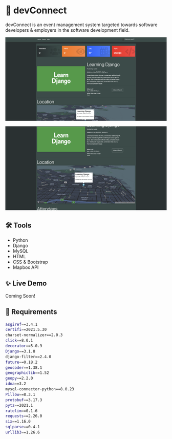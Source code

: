 # 📆 devConnect

devConnect is an event management system targeted towards software developers & employers in the software development field.

![event](https://raw.githubusercontent.com/austindflatt/Tech_Meetup_Capstone/main/event.png)

![map](https://raw.githubusercontent.com/austindflatt/Tech_Meetup_Capstone/main/map-detail1.png)

## 🛠 Tools

* Python
* Django
* MySQL
* HTML
* CSS & Bootstrap
* Mapbox API

## ✨ Live Demo

Coming Soon!

## 🚀 Requirements

```sh
asgiref==3.4.1
certifi==2021.5.30
charset-normalizer==2.0.3
click==8.0.1
decorator==5.0.9
Django==3.1.8
django-filter==2.4.0
future==0.18.2
geocoder==1.38.1
geographiclib==1.52
geopy==2.2.0
idna==3.2
mysql-connector-python==8.0.23
Pillow==8.3.1
protobuf==3.17.3
pytz==2021.1
ratelim==0.1.6
requests==2.26.0
six==1.16.0
sqlparse==0.4.1
urllib3==1.26.6
```

